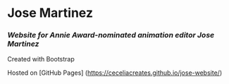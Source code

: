 # Jose Martinez
### *Website for Annie Award-nominated animation editor Jose Martinez*

Created with Bootstrap

Hosted on [GitHub Pages] (https://ceceliacreates.github.io/jose-website/) 
